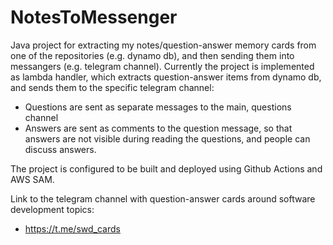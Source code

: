 # NotesToMessenger
Java project for extracting my notes/question-answer memory cards from one of the repositories (e.g. dynamo db), and then sending them into messangers (e.g. telegram channel).
Currently the project is implemented as lambda handler, which extracts question-answer items from dynamo db, and sends them to the specific telegram channel:
- Questions are sent as separate messages to the main, questions channel
- Answers are sent as comments to the question message, so that answers are not visible during reading the questions, and people can discuss answers.

The project is configured to be built and deployed using Github Actions and AWS SAM.

Link to the telegram channel with question-answer cards around software development topics:
- https://t.me/swd_cards
